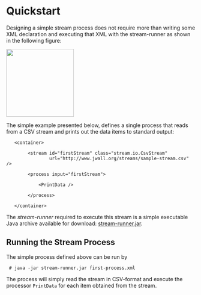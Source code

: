 Quickstart
==========

Designing a simple stream process does not require more than writing
some XML declaration and executing that XML with the stream-runner as
shown in the following figure:

<div class="figure">
   <img src="quickstart-xml.png" style="height: 180px;" />
</div>

The simple example presented below, defines a single process that
reads from a CSV stream and prints out the data items to standard
output:

       <container>

            <stream id="firstStream" class="stream.io.CsvStream"
                    url="http://www.jwall.org/streams/sample-stream.csv" />

            <process input="firstStream">

                <PrintData />

            </process>

       </container>


The *stream-runner* required to execute this stream is a simple executable
Java archive available for download:  [stream-runner.jar](stream-runner.jar).


Running the Stream Process
--------------------------

The simple process defined above can be run by

     # java -jar stream-runner.jar first-process.xml

The process will simply read the stream in CSV-format and execute the
processor `PrintData` for each item obtained from the stream.
